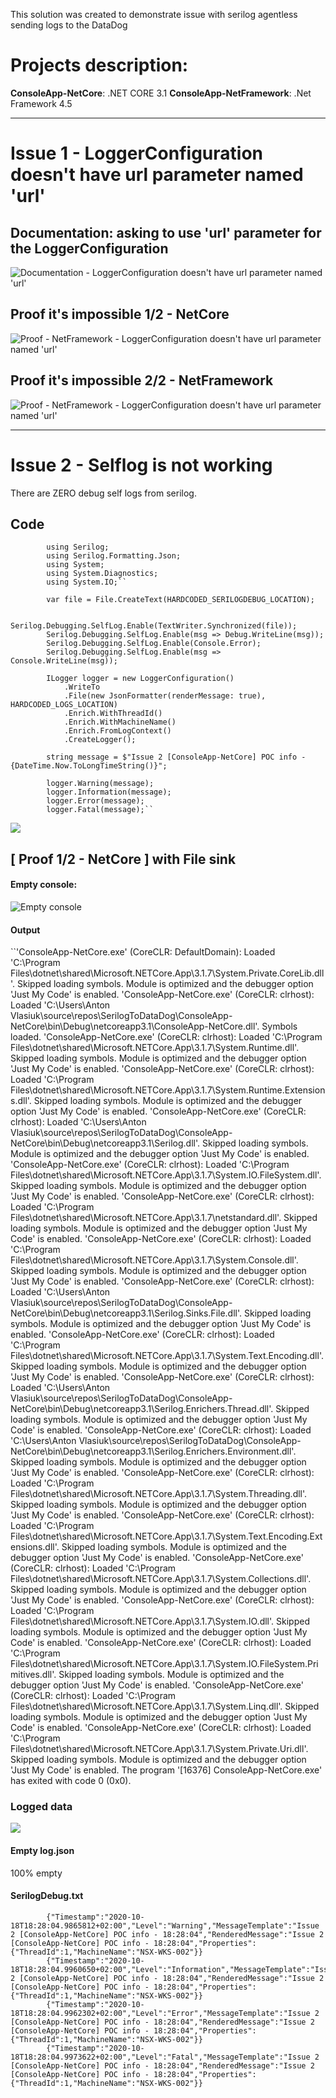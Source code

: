 This solution was created to demonstrate issue with serilog agentless sending logs to the DataDog 

# Projects description:  

**ConsoleApp-NetCore**: .NET CORE 3.1
**ConsoleApp-NetFramework**: .Net Framework 4.5 

---

# Issue 1 - LoggerConfiguration doesn't have url parameter named 'url'
## Documentation: asking to use 'url' parameter for the LoggerConfiguration
![Documentation - LoggerConfiguration doesn't have url parameter named 'url'](https://github.com/AvgustPol/SerilogToDataDog/blob/master/img/%5B%20Documentation%20%5D%20LoggerConfiguration%20doesn't%20have%20url%20parameter%20named%20'url'.png?raw=true)

## Proof it's impossible 1/2 - NetCore 
![Proof - NetFramework - LoggerConfiguration doesn't have url parameter named 'url'](https://github.com/AvgustPol/SerilogToDataDog/blob/master/img/%5B%20NetCore%20%5D%20LoggerConfiguration%20doesn't%20have%20url%20parameter%20named%20'url'.png?raw=true)

## Proof it's impossible 2/2 - NetFramework 
![Proof - NetFramework - LoggerConfiguration doesn't have url parameter named 'url'](https://github.com/AvgustPol/SerilogToDataDog/blob/master/img/%5B%20NetFramework%20%5D%20LoggerConfiguration%20doesn't%20have%20url%20parameter%20named%20'url'.png?raw=true)

--- 
# Issue 2 - Selflog is not working  
There are ZERO debug self logs from serilog. 

## Code

            using Serilog;   
            using Serilog.Formatting.Json;   
            using System;   
            using System.Diagnostics;    
            using System.IO;``  

            var file = File.CreateText(HARDCODED_SERILOGDEBUG_LOCATION);   
   
            Serilog.Debugging.SelfLog.Enable(TextWriter.Synchronized(file));
            Serilog.Debugging.SelfLog.Enable(msg => Debug.WriteLine(msg));
            Serilog.Debugging.SelfLog.Enable(Console.Error);
            Serilog.Debugging.SelfLog.Enable(msg => Console.WriteLine(msg));

            ILogger logger = new LoggerConfiguration()
                .WriteTo
                .File(new JsonFormatter(renderMessage: true), HARDCODED_LOGS_LOCATION)
                .Enrich.WithThreadId()
                .Enrich.WithMachineName()
                .Enrich.FromLogContext()
                .CreateLogger();

            string message = $"Issue 2 [ConsoleApp-NetCore] POC info - {DateTime.Now.ToLongTimeString()}";

            logger.Warning(message);
            logger.Information(message);
            logger.Error(message);
            logger.Fatal(message);``   



![](https://github.com/AvgustPol/SerilogToDataDog/blob/master/img/Selflog%20is%20not%20working/%5B%20Selflog%20is%20not%20working%20%5D%20%5B%20NetCore%20%5D%20Logs%20results.png?raw=true)

## [ Proof 1/2 - NetCore ] with File sink 

#### Empty console:
![Empty console](https://github.com/AvgustPol/SerilogToDataDog/blob/master/img/Selflog%20is%20not%20working/%5B%20Selflog%20is%20not%20working%20%5D%20%5B%20NetCore%20%5D%20console%20output.png?raw=true)

#### Output 

``'ConsoleApp-NetCore.exe' (CoreCLR: DefaultDomain): Loaded 'C:\Program Files\dotnet\shared\Microsoft.NETCore.App\3.1.7\System.Private.CoreLib.dll'. Skipped loading symbols. Module is optimized and the debugger option 'Just My Code' is enabled.
'ConsoleApp-NetCore.exe' (CoreCLR: clrhost): Loaded 'C:\Users\Anton Vlasiuk\source\repos\SerilogToDataDog\ConsoleApp-NetCore\bin\Debug\netcoreapp3.1\ConsoleApp-NetCore.dll'. Symbols loaded.
'ConsoleApp-NetCore.exe' (CoreCLR: clrhost): Loaded 'C:\Program Files\dotnet\shared\Microsoft.NETCore.App\3.1.7\System.Runtime.dll'. Skipped loading symbols. Module is optimized and the debugger option 'Just My Code' is enabled.
'ConsoleApp-NetCore.exe' (CoreCLR: clrhost): Loaded 'C:\Program Files\dotnet\shared\Microsoft.NETCore.App\3.1.7\System.Runtime.Extensions.dll'. Skipped loading symbols. Module is optimized and the debugger option 'Just My Code' is enabled.
'ConsoleApp-NetCore.exe' (CoreCLR: clrhost): Loaded 'C:\Users\Anton Vlasiuk\source\repos\SerilogToDataDog\ConsoleApp-NetCore\bin\Debug\netcoreapp3.1\Serilog.dll'. Skipped loading symbols. Module is optimized and the debugger option 'Just My Code' is enabled.
'ConsoleApp-NetCore.exe' (CoreCLR: clrhost): Loaded 'C:\Program Files\dotnet\shared\Microsoft.NETCore.App\3.1.7\System.IO.FileSystem.dll'. Skipped loading symbols. Module is optimized and the debugger option 'Just My Code' is enabled.
'ConsoleApp-NetCore.exe' (CoreCLR: clrhost): Loaded 'C:\Program Files\dotnet\shared\Microsoft.NETCore.App\3.1.7\netstandard.dll'. Skipped loading symbols. Module is optimized and the debugger option 'Just My Code' is enabled.
'ConsoleApp-NetCore.exe' (CoreCLR: clrhost): Loaded 'C:\Program Files\dotnet\shared\Microsoft.NETCore.App\3.1.7\System.Console.dll'. Skipped loading symbols. Module is optimized and the debugger option 'Just My Code' is enabled.
'ConsoleApp-NetCore.exe' (CoreCLR: clrhost): Loaded 'C:\Users\Anton Vlasiuk\source\repos\SerilogToDataDog\ConsoleApp-NetCore\bin\Debug\netcoreapp3.1\Serilog.Sinks.File.dll'. Skipped loading symbols. Module is optimized and the debugger option 'Just My Code' is enabled.
'ConsoleApp-NetCore.exe' (CoreCLR: clrhost): Loaded 'C:\Program Files\dotnet\shared\Microsoft.NETCore.App\3.1.7\System.Text.Encoding.dll'. Skipped loading symbols. Module is optimized and the debugger option 'Just My Code' is enabled.
'ConsoleApp-NetCore.exe' (CoreCLR: clrhost): Loaded 'C:\Users\Anton Vlasiuk\source\repos\SerilogToDataDog\ConsoleApp-NetCore\bin\Debug\netcoreapp3.1\Serilog.Enrichers.Thread.dll'. Skipped loading symbols. Module is optimized and the debugger option 'Just My Code' is enabled.
'ConsoleApp-NetCore.exe' (CoreCLR: clrhost): Loaded 'C:\Users\Anton Vlasiuk\source\repos\SerilogToDataDog\ConsoleApp-NetCore\bin\Debug\netcoreapp3.1\Serilog.Enrichers.Environment.dll'. Skipped loading symbols. Module is optimized and the debugger option 'Just My Code' is enabled.
'ConsoleApp-NetCore.exe' (CoreCLR: clrhost): Loaded 'C:\Program Files\dotnet\shared\Microsoft.NETCore.App\3.1.7\System.Threading.dll'. Skipped loading symbols. Module is optimized and the debugger option 'Just My Code' is enabled.
'ConsoleApp-NetCore.exe' (CoreCLR: clrhost): Loaded 'C:\Program Files\dotnet\shared\Microsoft.NETCore.App\3.1.7\System.Text.Encoding.Extensions.dll'. Skipped loading symbols. Module is optimized and the debugger option 'Just My Code' is enabled.
'ConsoleApp-NetCore.exe' (CoreCLR: clrhost): Loaded 'C:\Program Files\dotnet\shared\Microsoft.NETCore.App\3.1.7\System.Collections.dll'. Skipped loading symbols. Module is optimized and the debugger option 'Just My Code' is enabled.
'ConsoleApp-NetCore.exe' (CoreCLR: clrhost): Loaded 'C:\Program Files\dotnet\shared\Microsoft.NETCore.App\3.1.7\System.IO.dll'. Skipped loading symbols. Module is optimized and the debugger option 'Just My Code' is enabled.
'ConsoleApp-NetCore.exe' (CoreCLR: clrhost): Loaded 'C:\Program Files\dotnet\shared\Microsoft.NETCore.App\3.1.7\System.IO.FileSystem.Primitives.dll'. Skipped loading symbols. Module is optimized and the debugger option 'Just My Code' is enabled.
'ConsoleApp-NetCore.exe' (CoreCLR: clrhost): Loaded 'C:\Program Files\dotnet\shared\Microsoft.NETCore.App\3.1.7\System.Linq.dll'. Skipped loading symbols. Module is optimized and the debugger option 'Just My Code' is enabled.
'ConsoleApp-NetCore.exe' (CoreCLR: clrhost): Loaded 'C:\Program Files\dotnet\shared\Microsoft.NETCore.App\3.1.7\System.Private.Uri.dll'. Skipped loading symbols. Module is optimized and the debugger option 'Just My Code' is enabled.
The program '[16376] ConsoleApp-NetCore.exe' has exited with code 0 (0x0).

### Logged data 
![](https://github.com/AvgustPol/SerilogToDataDog/blob/master/img/Selflog%20is%20not%20working/%5B%20Selflog%20is%20not%20working%20%5D%20%5B%20NetCore%20%5D%20selflog%20+%20logspng.png?raw=true)

#### Empty log.json
100% empty 

#### SerilogDebug.txt

            {"Timestamp":"2020-10-18T18:28:04.9865812+02:00","Level":"Warning","MessageTemplate":"Issue 2 [ConsoleApp-NetCore] POC info - 18:28:04","RenderedMessage":"Issue 2 [ConsoleApp-NetCore] POC info - 18:28:04","Properties":{"ThreadId":1,"MachineName":"NSX-WKS-002"}}
            {"Timestamp":"2020-10-18T18:28:04.9960650+02:00","Level":"Information","MessageTemplate":"Issue 2 [ConsoleApp-NetCore] POC info - 18:28:04","RenderedMessage":"Issue 2 [ConsoleApp-NetCore] POC info - 18:28:04","Properties":{"ThreadId":1,"MachineName":"NSX-WKS-002"}}
            {"Timestamp":"2020-10-18T18:28:04.9962302+02:00","Level":"Error","MessageTemplate":"Issue 2 [ConsoleApp-NetCore] POC info - 18:28:04","RenderedMessage":"Issue 2 [ConsoleApp-NetCore] POC info - 18:28:04","Properties":{"ThreadId":1,"MachineName":"NSX-WKS-002"}}
            {"Timestamp":"2020-10-18T18:28:04.9973622+02:00","Level":"Fatal","MessageTemplate":"Issue 2 [ConsoleApp-NetCore] POC info - 18:28:04","RenderedMessage":"Issue 2 [ConsoleApp-NetCore] POC info - 18:28:04","Properties":{"ThreadId":1,"MachineName":"NSX-WKS-002"}}

